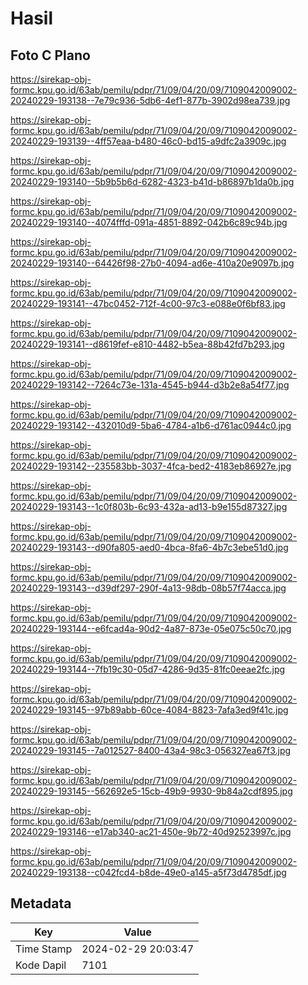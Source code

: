 # Hasil

## Foto C Plano

https://sirekap-obj-formc.kpu.go.id/63ab/pemilu/pdpr/71/09/04/20/09/7109042009002-20240229-193138--7e79c936-5db6-4ef1-877b-3902d98ea739.jpg

https://sirekap-obj-formc.kpu.go.id/63ab/pemilu/pdpr/71/09/04/20/09/7109042009002-20240229-193139--4ff57eaa-b480-46c0-bd15-a9dfc2a3909c.jpg

https://sirekap-obj-formc.kpu.go.id/63ab/pemilu/pdpr/71/09/04/20/09/7109042009002-20240229-193140--5b9b5b6d-6282-4323-b41d-b86897b1da0b.jpg

https://sirekap-obj-formc.kpu.go.id/63ab/pemilu/pdpr/71/09/04/20/09/7109042009002-20240229-193140--4074fffd-091a-4851-8892-042b6c89c94b.jpg

https://sirekap-obj-formc.kpu.go.id/63ab/pemilu/pdpr/71/09/04/20/09/7109042009002-20240229-193140--64426f98-27b0-4094-ad6e-410a20e9097b.jpg

https://sirekap-obj-formc.kpu.go.id/63ab/pemilu/pdpr/71/09/04/20/09/7109042009002-20240229-193141--47bc0452-712f-4c00-97c3-e088e0f6bf83.jpg

https://sirekap-obj-formc.kpu.go.id/63ab/pemilu/pdpr/71/09/04/20/09/7109042009002-20240229-193141--d8619fef-e810-4482-b5ea-88b42fd7b293.jpg

https://sirekap-obj-formc.kpu.go.id/63ab/pemilu/pdpr/71/09/04/20/09/7109042009002-20240229-193142--7264c73e-131a-4545-b944-d3b2e8a54f77.jpg

https://sirekap-obj-formc.kpu.go.id/63ab/pemilu/pdpr/71/09/04/20/09/7109042009002-20240229-193142--432010d9-5ba6-4784-a1b6-d761ac0944c0.jpg

https://sirekap-obj-formc.kpu.go.id/63ab/pemilu/pdpr/71/09/04/20/09/7109042009002-20240229-193142--235583bb-3037-4fca-bed2-4183eb86927e.jpg

https://sirekap-obj-formc.kpu.go.id/63ab/pemilu/pdpr/71/09/04/20/09/7109042009002-20240229-193143--1c0f803b-6c93-432a-ad13-b9e155d87327.jpg

https://sirekap-obj-formc.kpu.go.id/63ab/pemilu/pdpr/71/09/04/20/09/7109042009002-20240229-193143--d90fa805-aed0-4bca-8fa6-4b7c3ebe51d0.jpg

https://sirekap-obj-formc.kpu.go.id/63ab/pemilu/pdpr/71/09/04/20/09/7109042009002-20240229-193143--d39df297-290f-4a13-98db-08b57f74acca.jpg

https://sirekap-obj-formc.kpu.go.id/63ab/pemilu/pdpr/71/09/04/20/09/7109042009002-20240229-193144--e6fcad4a-90d2-4a87-873e-05e075c50c70.jpg

https://sirekap-obj-formc.kpu.go.id/63ab/pemilu/pdpr/71/09/04/20/09/7109042009002-20240229-193144--7fb19c30-05d7-4286-9d35-81fc0eeae2fc.jpg

https://sirekap-obj-formc.kpu.go.id/63ab/pemilu/pdpr/71/09/04/20/09/7109042009002-20240229-193145--97b89abb-60ce-4084-8823-7afa3ed9f41c.jpg

https://sirekap-obj-formc.kpu.go.id/63ab/pemilu/pdpr/71/09/04/20/09/7109042009002-20240229-193145--7a012527-8400-43a4-98c3-056327ea67f3.jpg

https://sirekap-obj-formc.kpu.go.id/63ab/pemilu/pdpr/71/09/04/20/09/7109042009002-20240229-193145--562692e5-15cb-49b9-9930-9b84a2cdf895.jpg

https://sirekap-obj-formc.kpu.go.id/63ab/pemilu/pdpr/71/09/04/20/09/7109042009002-20240229-193146--e17ab340-ac21-450e-9b72-40d92523997c.jpg

https://sirekap-obj-formc.kpu.go.id/63ab/pemilu/pdpr/71/09/04/20/09/7109042009002-20240229-193138--c042fcd4-b8de-49e0-a145-a5f73d4785df.jpg


## Metadata

| Key        | Value               |
| ---------- | ------------------- |
| Time Stamp | 2024-02-29 20:03:47 |
| Kode Dapil | 7101                |



